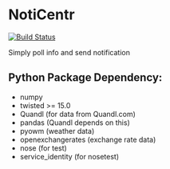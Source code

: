 # NotiCentr

[![Build Status](https://travis-ci.org/Qining/NotiCentr.svg?branch=master)](https://travis-ci.org/Qining/NotiCentr)

Simply poll info and send notification


## Python Package Dependency:
* numpy
* twisted >= 15.0
* Quandl (for data from Quandl.com)
* pandas (Quandl depends on this)
* pyowm (weather data)
* openexchangerates (exchange rate data)
* nose (for test)
* service_identity (for nosetest)

